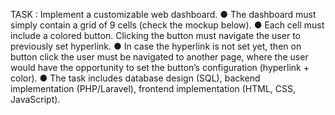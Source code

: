 TASK : Implement a customizable web dashboard.
● The dashboard must simply contain a grid of 9 cells (check the mockup below).
● Each cell must include a colored button. Clicking the button must navigate the user to
previously set hyperlink.
● In case the hyperlink is not set yet, then on button click the user must be navigated to
another page, where the user would have the opportunity to set the button’s
configuration (hyperlink + color).
● The task includes database design (SQL), backend implementation (PHP/Laravel),
frontend implementation (HTML, CSS, JavaScript).
